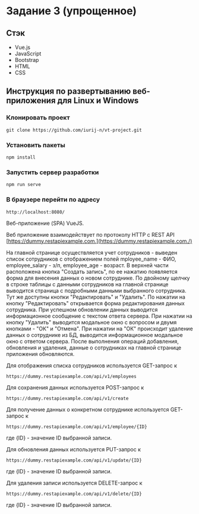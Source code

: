 # Задание 3 (упрощенное)
## Стэк
- Vue.js
- JavaScript
- Bootstrap
- HTML
- CSS

## Инструкция по развертыванию веб-приложения для Linux и Windows
 ### Клонировать проект
  ```git clone https://github.com/iurij-n/vt-project.git```

### Установить пакеты
```npm install```

### Запустить сервер разработки
```npm run serve```

### В браузере перейти по адресу
```http://localhost:8080/```

Веб-приложение (SPA) VueJS.

Веб приложение взаимодействует по протоколу HTTP с REST API [https://dummy.restapiexample.com.](https://dummy.restapiexample.com./)

На главной странице осуществляется учет сотрудников - выведен список сотрудников с отображением полей mployee_name - ФИО, employee_salary - з/п, employee_age - возраст.
В верхней части расположена кнопка "Создать запись", по ее нажатию появляется форма для внесения данных о новом сотруднике.
По двойному щелчку в строке таблицы с данными сотрудников на главной странице выводится страница с подробными данными выбранного сотрудника. Тут же доступны кнопки "Редактировать" и "Удалить".
По нажатии на кнопку "Редактировать" открывается форма редактирования данных сотрудника. При успешном обновлении данных выводится информационное сообщение с текстом ответа сервера.
При нажатии на кнопку "Удалить" выводится модальное окно с вопросом и двумя кнопками - "ОК" и "Отмена".
При нажатии на "ОК" происходит удаление данных о сотруднике из БД, выводится информационное модальное окно с ответом сервера.
После выполнения операций добавления, обновления и удаления, данные о сотрудниках на главной странице приложения обновляются.

Для отображения списка сотрудников используется GET-запрос к

```https://dummy.restapiexample.com/api/v1/employees```

Для сохранения данных используется POST-запрос к

```https://dummy.restapiexample.com/api/v1/create```

Для получение данных о конкретном сотруднике  используется GET-запрос к

```https://dummy.restapiexample.com/api/v1/employee/{ID}```

где {ID} - значение ID выбранной записи.

Для обновления данных используется PUT-запрос к

```https://dummy.restapiexample.com/api/v1/update/{ID}```

где {ID} - значение ID выбранной записи.

Для удаления записи используется DELETE-запрос к

 ```https://dummy.restapiexample.com/api/v1/delete/{ID}```

где {ID} - значение ID выбранной записи.
